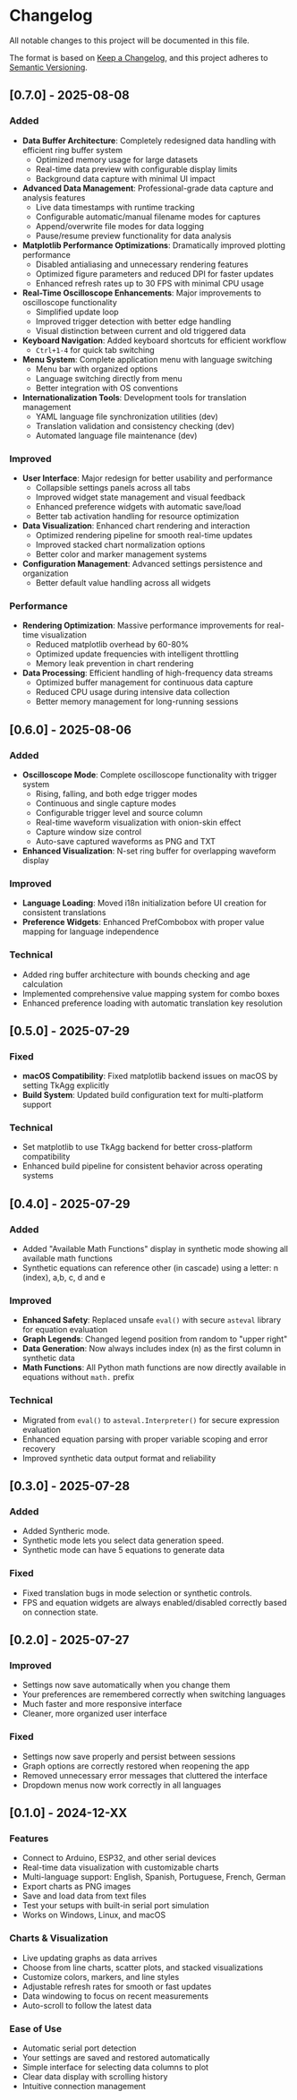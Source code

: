 # Changelog

All notable changes to this project will be documented in this file.

The format is based on [Keep a Changelog](https://keepachangelog.com/en/1.0.0/),
and this project adheres to [Semantic Versioning](https://semver.org/spec/v2.0.0.html).

## [0.7.0] - 2025-08-08

### Added
- **Data Buffer Architecture**: Completely redesigned data handling with efficient ring buffer system
  - Optimized memory usage for large datasets
  - Real-time data preview with configurable display limits
  - Background data capture with minimal UI impact
- **Advanced Data Management**: Professional-grade data capture and analysis features
  - Live data timestamps with runtime tracking
  - Configurable automatic/manual filename modes for captures
  - Append/overwrite file modes for data logging
  - Pause/resume preview functionality for data analysis
- **Matplotlib Performance Optimizations**: Dramatically improved plotting performance
  - Disabled antialiasing and unnecessary rendering features
  - Optimized figure parameters and reduced DPI for faster updates
  - Enhanced refresh rates up to 30 FPS with minimal CPU usage
- **Real-Time Oscilloscope Enhancements**: Major improvements to oscilloscope functionality
  - Simplified update loop
  - Improved trigger detection with better edge handling
  - Visual distinction between current and old triggered data
- **Keyboard Navigation**: Added keyboard shortcuts for efficient workflow
  - `Ctrl+1-4` for quick tab switching
- **Menu System**: Complete application menu with language switching
  - Menu bar with organized options
  - Language switching directly from menu
  - Better integration with OS conventions
- **Internationalization Tools**: Development tools for translation management
  - YAML language file synchronization utilities (dev)
  - Translation validation and consistency checking (dev)
  - Automated language file maintenance (dev)

### Improved
- **User Interface**: Major redesign for better usability and performance
  - Collapsible settings panels across all tabs
  - Improved widget state management and visual feedback
  - Enhanced preference widgets with automatic save/load
  - Better tab activation handling for resource optimization
- **Data Visualization**: Enhanced chart rendering and interaction
  - Optimized rendering pipeline for smooth real-time updates
  - Improved stacked chart normalization options
  - Better color and marker management systems
- **Configuration Management**: Advanced settings persistence and organization
  - Better default value handling across all widgets

### Performance
- **Rendering Optimization**: Massive performance improvements for real-time visualization
  - Reduced matplotlib overhead by 60-80%
  - Optimized update frequencies with intelligent throttling
  - Memory leak prevention in chart rendering
- **Data Processing**: Efficient handling of high-frequency data streams
  - Optimized buffer management for continuous data capture
  - Reduced CPU usage during intensive data collection
  - Better memory management for long-running sessions

## [0.6.0] - 2025-08-06

### Added
- **Oscilloscope Mode**: Complete oscilloscope functionality with trigger system
  - Rising, falling, and both edge trigger modes
  - Continuous and single capture modes
  - Configurable trigger level and source column
  - Real-time waveform visualization with onion-skin effect
  - Capture window size control
  - Auto-save captured waveforms as PNG and TXT
- **Enhanced Visualization**: N-set ring buffer for overlapping waveform display

### Improved
- **Language Loading**: Moved i18n initialization before UI creation for consistent translations
- **Preference Widgets**: Enhanced PrefCombobox with proper value mapping for language independence

### Technical
- Added ring buffer architecture with bounds checking and age calculation
- Implemented comprehensive value mapping system for combo boxes
- Enhanced preference loading with automatic translation key resolution

## [0.5.0] - 2025-07-29

### Fixed
- **macOS Compatibility**: Fixed matplotlib backend issues on macOS by setting TkAgg explicitly
- **Build System**: Updated build configuration text for multi-platform support

### Technical
- Set matplotlib to use TkAgg backend for better cross-platform compatibility
- Enhanced build pipeline for consistent behavior across operating systems

## [0.4.0] - 2025-07-29

### Added
- Added "Available Math Functions" display in synthetic mode showing all available math functions
- Synthetic equations can reference other (in cascade) using a letter: n (index), a,b, c, d and e

### Improved
- **Enhanced Safety**: Replaced unsafe `eval()` with secure `asteval` library for equation evaluation
- **Graph Legends**: Changed legend position from random to "upper right"
- **Data Generation**: Now always includes index (n) as the first column in synthetic data
- **Math Functions**: All Python math functions are now directly available in equations without `math.` prefix

### Technical
- Migrated from `eval()` to `asteval.Interpreter()` for secure expression evaluation
- Enhanced equation parsing with proper variable scoping and error recovery
- Improved synthetic data output format and reliability

## [0.3.0] - 2025-07-28

### Added
- Added Syntheric mode.
- Synthetic mode lets you select data generation speed.
- Synthetic mode can have 5 equations to generate data

### Fixed
- Fixed translation bugs in mode selection or synthetic controls.
- FPS and equation widgets are always enabled/disabled correctly based on connection state.

## [0.2.0] - 2025-07-27

### Improved
- Settings now save automatically when you change them
- Your preferences are remembered correctly when switching languages
- Much faster and more responsive interface
- Cleaner, more organized user interface

### Fixed
- Settings now save properly and persist between sessions
- Graph options are correctly restored when reopening the app
- Removed unnecessary error messages that cluttered the interface
- Dropdown menus now work correctly in all languages

## [0.1.0] - 2024-12-XX

### Features
- Connect to Arduino, ESP32, and other serial devices
- Real-time data visualization with customizable charts
- Multi-language support: English, Spanish, Portuguese, French, German
- Export charts as PNG images
- Save and load data from text files
- Test your setups with built-in serial port simulation
- Works on Windows, Linux, and macOS

### Charts & Visualization
- Live updating graphs as data arrives
- Choose from line charts, scatter plots, and stacked visualizations
- Customize colors, markers, and line styles
- Adjustable refresh rates for smooth or fast updates
- Data windowing to focus on recent measurements
- Auto-scroll to follow the latest data

### Ease of Use
- Automatic serial port detection
- Your settings are saved and restored automatically
- Simple interface for selecting data columns to plot
- Clear data display with scrolling history
- Intuitive connection management
